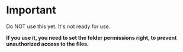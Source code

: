# Important

Do NOT use this yet. It's not ready for use. 

**If you use it, you need to set the folder permissions right, to prevent unauthorized access to the files.**

<!-- 
Set the folder permissions of `asstest/inc/` to `770` (No read, write, execute for others) so its contents are not accessible from the web.

**BUT** make sure that the rest `asstest/` folder is still accessible to the web server. -->
